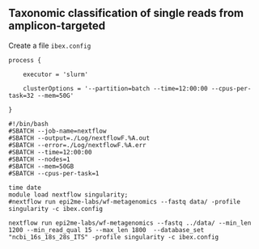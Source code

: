 ## Taxonomic classification of single reads from  amplicon-targeted 

Create a file `ibex.config`

```
process {

    executor = 'slurm'

    clusterOptions = '--partition=batch --time=12:00:00 --cpus-per-task=32 --mem=50G'

}
```
```
#!/bin/bash
#SBATCH --job-name=nextflow
#SBATCH --output=./Log/nextflowF.%A.out
#SBATCH --error=./Log/nextflowF.%A.err
#SBATCH --time=12:00:00
#SBATCH --nodes=1
#SBATCH --mem=50GB
#SBATCH --cpus-per-task=1

time date
module load nextflow singularity;
#nextflow run epi2me-labs/wf-metagenomics --fastq data/ -profile singularity -c ibex.config 

nextflow run epi2me-labs/wf-metagenomics --fastq ../data/ --min_len 1200 --min_read_qual 15 --max_len 1800  --database_set "ncbi_16s_18s_28s_ITS" -profile singularity -c ibex.config
```
